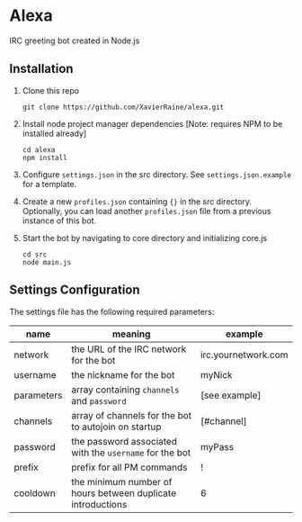 # Alexa
IRC greeting bot created in Node.js

## Installation
1. Clone this repo
    ```
    git clone https://github.com/XavierRaine/alexa.git
    ```

1. Install node project manager dependencies [Note: requires NPM to be installed already]
    ```
    cd alexa
    npm install
    ```

1. Configure `settings.json` in the src directory. See `settings.json.example` for a template.

1. Create a new `profiles.json` containing `{}` in the src directory. Optionally, you can load another `profiles.json` file from a previous instance of this bot.

1. Start the bot by navigating to core directory and initializing core.js
    ```
    cd src
    node main.js
    ```

## Settings Configuration
The settings file has the following required parameters:

| name       | meaning                                                     | example             |
| ---------- | ----------------------------------------------------------- | ------------------- |
| network    | the URL of the IRC network for the bot                      | irc.yournetwork.com |
| username   | the nickname for the bot                                    | myNick              |
| parameters | array containing `channels` and `password`                  | [see example]       |
| channels   | array of channels for the bot to autojoin on startup        | [#channel]          |
| password   | the password associated with the `username` for the bot     | myPass              |
| prefix     | prefix for all PM commands                                  | !                   |
| cooldown   | the minimum number of hours between duplicate introductions | 6                   |
